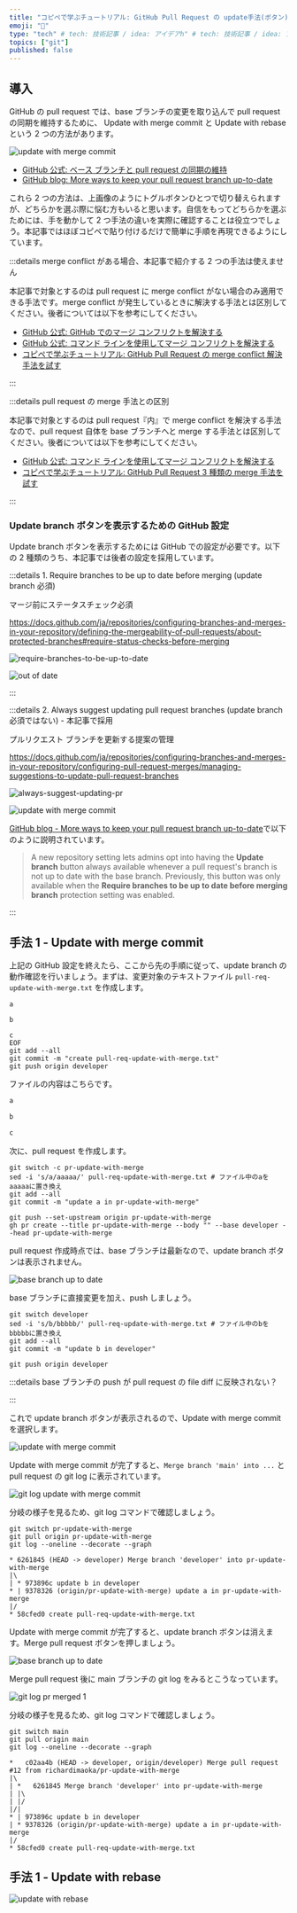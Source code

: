 ```yaml
---
title: "コピペで学ぶチュートリアル: GitHub Pull Request の update手法(ボタン)を試す"
emoji: "🐷"
type: "tech" # tech: 技術記事 / idea: アイデアh" # tech: 技術記事 / idea: アイデア
topics: ["git"]
published: false
---
```


## 導入

GitHub の pull request では、base ブランチの変更を取り込んで pull request の同期を維持するために、 Update with merge commit と Update with rebase という 2 つの方法があります。

![update with merge commit](/images/6c36be1256c4fa/update-with-merge-commit.png)

- [GitHub 公式: ベース ブランチと pull request の同期の維持](https://docs.github.com/ja/pull-requests/collaborating-with-pull-requests/proposing-changes-to-your-work-with-pull-requests/keeping-your-pull-request-in-sync-with-the-base-branch)
- [GitHub blog: More ways to keep your pull request branch up-to-date](https://github.blog/changelog/2022-02-03-more-ways-to-keep-your-pull-request-branch-up-to-date/)

これら 2 つの方法は、上画像のようにトグルボタンひとつで切り替えられますが、どちらかを選ぶ際に悩む方もいると思います。自信をもってどちらかを選ぶためには、手を動かして 2 つ手法の違いを実際に確認することは役立つでしょう。本記事ではほぼコピペで貼り付けるだけで簡単に手順を再現できるようにしています。

:::details merge conflict がある場合、本記事で紹介する 2 つの手法は使えません

本記事で対象とするのは pull request に merge conflict がない場合のみ適用できる手法です。merge conflict が発生しているときに解決する手法とは区別してください。後者については以下を参考にしてください。

- [GitHub 公式: GitHub でのマージ コンフリクトを解決する](https://docs.github.com/ja/pull-requests/collaborating-with-pull-requests/addressing-merge-conflicts/resolving-a-merge-conflict-on-github)
- [GitHub 公式: コマンド ラインを使用してマージ コンフリクトを解決する](https://docs.github.com/ja/pull-requests/collaborating-with-pull-requests/addressing-merge-conflicts/resolving-a-merge-conflict-using-the-command-line)
- [コピペで学ぶチュートリアル: GitHub Pull Request の merge conflict 解決手法を試す](./34aefc43a988ca)

:::

:::details pull request の merge 手法との区別

本記事で対象とするのは pull request『内』で merge conflict を解決する手法なので、pull request 自体を base ブランチへと merge する手法とは区別してください。後者については以下を参考にしてください。

- [GitHub 公式: コマンド ラインを使用してマージ コンフリクトを解決する](https://docs.github.com/ja/pull-requests/collaborating-with-pull-requests/incorporating-changes-from-a-pull-request/about-pull-request-merges)
- [コピペで学ぶチュートリアル: GitHub Pull Request 3 種類の merge 手法を試す](./f20aee8979292d)

:::

### Update branch ボタンを表示するための GitHub 設定

Update branch ボタンを表示するためには GitHub での設定が必要です。以下の 2 種類のうち、本記事では後者の設定を採用しています。

:::details 1. Require branches to be up to date before merging (update branch 必須)

マージ前にステータスチェック必須

https://docs.github.com/ja/repositories/configuring-branches-and-merges-in-your-repository/defining-the-mergeability-of-pull-requests/about-protected-branches#require-status-checks-before-merging

![require-branches-to-be-up-to-date](/images/6c36be1256c4fa/require-branches-to-be-up-to-date.png)

![out of date](/images/6c36be1256c4fa/out-of-date.png)

:::

:::details 2. Always suggest updating pull request branches (update branch 必須ではない) - 本記事で採用

プルリクエスト ブランチを更新する提案の管理

https://docs.github.com/ja/repositories/configuring-branches-and-merges-in-your-repository/configuring-pull-request-merges/managing-suggestions-to-update-pull-request-branches

![always-suggest-updating-pr](/images/6c36be1256c4fa/always-suggest-updating-pr.png)

![update with merge commit](/images/6c36be1256c4fa/update-with-merge-commit.png)

[GitHub blog - More ways to keep your pull request branch up-to-date](https://github.blog/changelog/2022-02-03-more-ways-to-keep-your-pull-request-branch-up-to-date/)で以下のように説明されています。

> A new repository setting lets admins opt into having the **Update branch** button always available whenever a pull request's branch is not up to date with the base branch. Previously, this button was only available when the **Require branches to be up to date before merging branch** protection setting was enabled.

:::

## 手法 1 - Update with merge commit

上記の GitHub 設定を終えたら、ここから先の手順に従って、update branch の動作確認を行いましょう。まずは、変更対象のテキストファイル `pull-req-update-with-merge.txt` を作成します。

```sh:コピペして実行cat << EOF > pull-req-update-with-merge.txt
a

b

c
EOF
git add --all
git commit -m "create pull-req-update-with-merge.txt"
git push origin developer
```

ファイルの内容はこちらです。

```txt:pull-req-update-with-merge.txt
a

b

c
```

次に、pull request を作成します。

```sh:コピペして実行
git switch -c pr-update-with-merge
sed -i 's/a/aaaaa/' pull-req-update-with-merge.txt # ファイル中のaをaaaaaに置き換え
git add --all
git commit -m "update a in pr-update-with-merge"
```

```sh:コピペして実行
git push --set-upstream origin pr-update-with-merge
gh pr create --title pr-update-with-merge --body "" --base developer --head pr-update-with-merge
```

pull request 作成時点では、base ブランチは最新なので、update branch ボタンは表示されません。

![base branch up to date](/images/6c36be1256c4fa/base-branch-up-to-date.png)

base ブランチに直接変更を加え、push しましょう。

```sh:コピペして実行
git switch developer
sed -i 's/b/bbbbb/' pull-req-update-with-merge.txt # ファイル中のbをbbbbbに置き換え
git add --all
git commit -m "update b in developer"

git push origin developer
```

:::details base ブランチの push が pull request の file diff に反映されない？

:::

これで update branch ボタンが表示されるので、Update with merge commit を選択します。

![update with merge commit](/images/6c36be1256c4fa/update-with-merge-commit.png)

Update with merge commit が完了すると、`Merge branch 'main' into ...` と pull request の git log に表示されています。

![git log update with merge commit](/images/6c36be1256c4fa/git-log-update-with-merge.png)

分岐の様子を見るため、git log コマンドで確認しましょう。

```sh:コピペして実行
git switch pr-update-with-merge
git pull origin pr-update-with-merge
git log --oneline --decorate --graph
```

```log:git log
* 6261845 (HEAD -> developer) Merge branch 'developer' into pr-update-with-merge
|\
| * 973896c update b in developer
* | 9378326 (origin/pr-update-with-merge) update a in pr-update-with-merge
|/
* 58cfed0 create pull-req-update-with-merge.txt
```

Update with merge commit が完了すると、update branch ボタンは消えます。Merge pull request ボタンを押しましょう。

![base branch up to date](/images/6c36be1256c4fa/base-branch-up-to-date.png)

Merge pull request 後に main ブランチの git log をみるとこうなっています。

![git log pr merged 1](/images/6c36be1256c4fa/git-log-pr-merged-1.png)

分岐の様子を見るため、git log コマンドで確認しましょう。

```sh:コピペして実行
git switch main
git pull origin main
git log --oneline --decorate --graph
```

```log:git log
*   c02aa4b (HEAD -> developer, origin/developer) Merge pull request #12 from richardimaoka/pr-update-with-merge
|\
| *   6261845 Merge branch 'developer' into pr-update-with-merge
| |\
| |/
|/|
* | 973896c update b in developer
| * 9378326 (origin/pr-update-with-merge) update a in pr-update-with-merge
|/
* 58cfed0 create pull-req-update-with-merge.txt
```

## 手法 1 - Update with rebase

![update with rebase](/images/6c36be1256c4fa/update-with-rebase.png)
